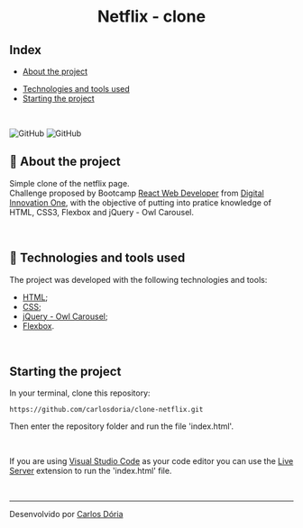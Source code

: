 <h1 align='center'><strong>Netflix - clone</strong></h1>

## Index

- [About the project](#about-the-project)
<!-- -   [Deploy](#deploy) -->
- [Technologies and tools used](#technologies-and-tools-used)
- [Starting the project](#starting-the-project)

<br>

![GitHub](https://img.shields.io/github/license/carlosdoria/clone-home-page-instgram)
![GitHub](https://img.shields.io/github/languages/count/carlosdoria/clone-home-page-instgram)
<br>

<!-- ![Print da Home Page](https://github.com/carlosdoria/clone-pipefy/blob/main/public/images/Home-page.png) -->

## 📝 About the project

Simple clone of the netflix page.
<br>
Challenge proposed by Bootcamp [React Web Developer](https://web.digitalinnovation.one/track/react-web-developer) from [Digital Innovation One](https://web.digitalinnovation.one/home), with the objective of putting into pratice knowledge of HTML, CSS3, Flexbox and jQuery - Owl Carousel.

<br>

<!-- ## Deploy

Deploy link:
[Deploy](https://carlosdoria.github.io/clone-home-page-instgram/)

<br> -->

## 🚀 Technologies and tools used

The project was developed with the following technologies and tools:

- [HTML](https://www.w3schools.com/css/);
- [CSS](https://www.w3schools.com/css/);
- [jQuery - Owl Carousel](https://owlcarousel2.github.io/OwlCarousel2/);
- [Flexbox](https://www.w3schools.com/css/css3_flexbox.asp).

<br>

## Starting the project

In your terminal, clone this repository:

```
https://github.com/carlosdoria/clone-netflix.git
```

Then enter the repository folder and run the file 'index.html'.

<br>

If you are using [Visual Studio Code](https://code.visualstudio.com/) as your code editor you can use the [Live Server](https://marketplace.visualstudio.com/items?itemName=ritwickdey.LiveServer) extension to run the 'index.html' file.

<!-- ## Como contribuir

 -->

<br>

---

Desenvolvido por [Carlos Dória](https://github.com/carlosdoria)
